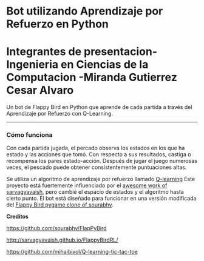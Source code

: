  Bot utilizando Aprendizaje por Refuerzo en Python
===================
Integrantes de presentacion-Ingenieria en Ciencias de la Computacion
-**Miranda Gutierrez Cesar Alvaro**
===================

Un bot de Flappy Bird en Python que aprende de cada partida a través del Aprendizaje por Refuerzo con Q-Learning.

----------
### Cómo funciona

Con cada partida jugada, el percado observa los estados en los que ha estado y las acciones que tomó. Con respecto a sus resultados, castiga o recompensa los pares estado-acción. Después de jugar el juego numerosas veces, el pescado puede obtener consistentemente puntuaciones altas.

Se utiliza un algoritmo de aprendizaje por refuerzo llamado [Q-learning](https://en.wikipedia.org/wiki/Q-learning) Este proyecto está fuertemente influenciado por el [awesome work of sarvagyavaish](http://sarvagyavaish.github.io/FlappyBirdRL/), pero cambié el espacio de estados y el algoritmo hasta cierto punto. El bot está diseñado para funcionar en una versión modificada del [Flappy Bird pygame clone of sourabhv](https://github.com/sourabhv/FlapPyBird).


**Creditos**

https://github.com/sourabhv/FlapPyBird

http://sarvagyavaish.github.io/FlappyBirdRL/

https://github.com/mihaibivol/Q-learning-tic-tac-toe
